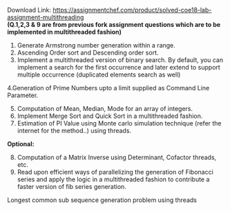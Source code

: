 Download Link: https://assignmentchef.com/product/solved-coe18-lab-assignment-multithreading
<br>
<strong>(Q.1,2,3 &amp; 9 are from previous fork assignment questions which are to be implemented in multithreaded fashion) </strong>

<ol>

 <li>Generate Armstrong number generation within a range.</li>

 <li>Ascending Order sort and Descending order sort.</li>

 <li>Implement a multithreaded version of binary search. By default, you can implement a search for the first occurrence and later extend to support multiple occurrence (duplicated elements search as well)</li>

</ol>

4.Generation of Prime Numbers upto a limit supplied as Command Line Parameter.

<ol start="5">

 <li>Computation of Mean, Median, Mode for an array of integers.</li>

 <li>Implement Merge Sort and Quick Sort in a multithreaded fashion.</li>

 <li>Estimation of PI Value using Monte carlo simulation technique (refer the internet for the method..) using threads.</li>

</ol>

<strong>Optional:</strong>

<ol start="8">

 <li>Computation of a Matrix Inverse using Determinant, Cofactor threads, etc.</li>

 <li>Read upon efficient ways of parallelizing the generation of Fibonacci series and apply the logic in a multithreaded fashion to contribute a faster version of fib series generation.</li>

</ol>

Longest common sub sequence generation problem using threads